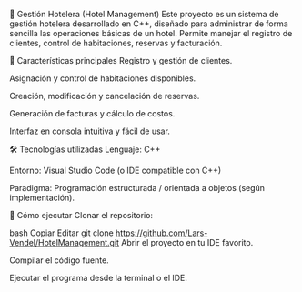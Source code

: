 🏨 Gestión Hotelera (Hotel Management)
Este proyecto es un sistema de gestión hotelera desarrollado en C++, diseñado para administrar de forma sencilla las operaciones básicas de un hotel. Permite manejar el registro de clientes, control de habitaciones, reservas y facturación.

📌 Características principales
Registro y gestión de clientes.

Asignación y control de habitaciones disponibles.

Creación, modificación y cancelación de reservas.

Generación de facturas y cálculo de costos.

Interfaz en consola intuitiva y fácil de usar.

🛠️ Tecnologías utilizadas
Lenguaje: C++

Entorno: Visual Studio Code (o IDE compatible con C++)

Paradigma: Programación estructurada / orientada a objetos (según implementación).

🚀 Cómo ejecutar
Clonar el repositorio:

bash
Copiar
Editar
git clone https://github.com/Lars-Vendel/HotelManagement.git
Abrir el proyecto en tu IDE favorito.

Compilar el código fuente.

Ejecutar el programa desde la terminal o el IDE.
